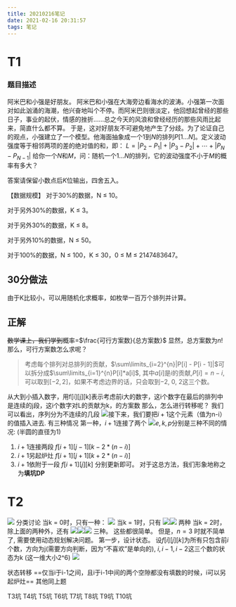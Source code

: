 ```yaml
---
title: 20210216笔记
date: 2021-02-16 20:31:57
tags: 笔记
---
```


# T1

### 题目描述
阿米巴和小强是好朋友。
阿米巴和小强在大海旁边看海水的波涛。小强第一次面对如此汹涌的海潮，他兴奋地叫个不停。而阿米巴则很淡定，他回想起曾经的那些日子，事业的起伏，情感的挫折……总之今天的风浪和曾经经历的那些风雨比起来，简直什么都不算。
于是，这对好朋友不可避免地产生了分歧。为了论证自己的观点，小强建立了一个模型。他海面抽象成一个$1$到$N$的排列$P[1…N]$。定义波动强度等于相邻两项的差的绝对值的和，即：
$L = | P_2 - P_1 | + | P_3 - P_2 | + \cdots + | P_N - P_{N-1} |$
 给你一个$N$和$M$，问：随机一个$1…N$的排列，它的波动强度不小于$M$的概率有多大？

答案请保留小数点后$K$位输出，四舍五入。
<!--more-->

【数据规模】 对于30%的数据，N ≤ 10。

对于另外30%的数据，K ≤ 3。

对于另外30%的数据，K ≤ 8。

对于另外10%的数据，N ≤ 50。

对于100%的数据，N ≤ 100，K ≤ 30，0 ≤ M ≤ 2147483647。


## 30分做法
由于K比较小，可以用随机化求概率，如枚举一百万个排列并计算。

## 正解
~~数学课上，我们学到~~概率=$\frac{可行方案数}{总方案数}$
显然，总方案数为$n!$
那么，可行方案数怎么求呢？
>考虑每个排列对总排列的贡献，$\sum\limits_{i=2}^{n}|P[i] - P[i - 1]|$可以拆分成$\sum\limits_{i=1}^{n}P[i]*a[i]$, 其中$a[i]$是$i$的贡献,$P[i] = n - i$,可以取到$[-2, 2]$，如果不考虑边界的话，只会取到$-2,\ 0,\ 2$这三个数。

从大到小插入数字，用f[i][j][k]表示考虑前i大的数字，这i个数字在最后的排列中是连续的j段，这i个数字对L的贡献为k，的方案数
那么，怎么进行转移呢？
我们可以看出，序列分为不连续的几段
![](https://gitee.com/inkuniverse/picture_bed/raw/master/img/20210216212142.png)接下来，我们要把$i+1$这个元素（值为n-i）的值插入进去.
有三种情况
第一种，$i+1$连接了两个
![](https://gitee.com/inkuniverse/picture_bed/raw/master/img/20210216212840.png)$e,k,p$分别是三种不同的情况: (半圆的直径为1)
1. $i+1$连接两段
   $f[i+1][j-1][k-2*(n-i)]$
2. $i+1$另起炉灶
   $f[i+1][j+1][k+2*(n-i)]$
3. $i+1$依附于一段
   $f[i+1][j][k]$
分别更新即可。
对于这总方法，我们形象地称之为**填坑DP**

# T2
![](https://gitee.com/inkuniverse/picture_bed/raw/master/img/20210216213330.png)
分类讨论
当k = 0时，只有一种：
![](https://gitee.com/inkuniverse/picture_bed/raw/master/img/20210216213551.png)
当k = 1时，只有
![](https://gitee.com/inkuniverse/picture_bed/raw/master/img/20210216213551.png)![](https://gitee.com/inkuniverse/picture_bed/raw/master/img/20210216213752.png)
两种
当k = 2时，除上面的两种外，还有
![](https://gitee.com/inkuniverse/picture_bed/raw/master/img/20210217212704.png)![](https://gitee.com/inkuniverse/picture_bed/raw/master/img/20210217212753.png)![](https://gitee.com/inkuniverse/picture_bed/raw/master/img/20210217212912.png)
三种。
这些都很简单。
但是，$n = 3$ 时就不简单了, 需要使用动态规划解决问题。
第一步，设计状态。
设$f[i][j][k]$为所有只包含前$i$个数，方向为j(需要方向判断，因为“不喜欢”是单向的), 
$i, i-1, i-2$这三个数的状态为k (这一维大小2^6)
![](https://gitee.com/inkuniverse/picture_bed/raw/master/img/20210217222419.png)

状态转移
==仅当i于i-1之间，且i于i-1中间的两个空隙都没有填数的时候，i可以另起炉灶==
其他同上题

T3坑
T4坑
T5坑
T6坑
T7坑
T8坑
T9坑
T10坑
